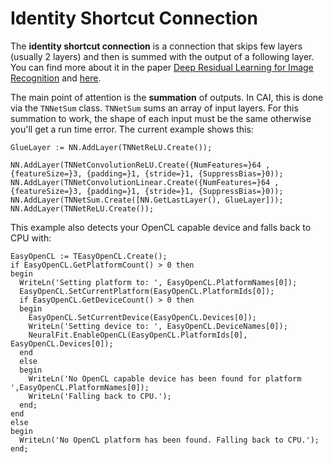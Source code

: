 # Identity Shortcut Connection
The **identity shortcut connection** is a connection that skips few layers (usually 2 layers) and then is summed with the output of a following 
layer. You can find more about it in the paper [Deep Residual Learning for Image Recognition](https://arxiv.org/abs/1512.03385)
and [here](https://towardsdatascience.com/an-overview-of-resnet-and-its-variants-5281e2f56035).

The main point of attention is the **summation** of outputs. In CAI, this is done via the `TNNetSum` class. `TNNetSum` sums
an array of input layers. For this summation to work, the shape of each input must be the same otherwise you'll
get a run time error. The current example shows this:
```
GlueLayer := NN.AddLayer(TNNetReLU.Create());

NN.AddLayer(TNNetConvolutionReLU.Create({NumFeatures=}64 ,{featureSize=}3, {padding=}1, {stride=}1, {SuppressBias=}0));
NN.AddLayer(TNNetConvolutionLinear.Create({NumFeatures=}64 ,{featureSize=}3, {padding=}1, {stride=}1, {SuppressBias=}0));
NN.AddLayer(TNNetSum.Create([NN.GetLastLayer(), GlueLayer]));
NN.AddLayer(TNNetReLU.Create());
```

This example also detects your OpenCL capable device and falls back to CPU with:
```
EasyOpenCL := TEasyOpenCL.Create();
if EasyOpenCL.GetPlatformCount() > 0 then
begin
  WriteLn('Setting platform to: ', EasyOpenCL.PlatformNames[0]);
  EasyOpenCL.SetCurrentPlatform(EasyOpenCL.PlatformIds[0]);
  if EasyOpenCL.GetDeviceCount() > 0 then
  begin
    EasyOpenCL.SetCurrentDevice(EasyOpenCL.Devices[0]);
    WriteLn('Setting device to: ', EasyOpenCL.DeviceNames[0]);
    NeuralFit.EnableOpenCL(EasyOpenCL.PlatformIds[0], EasyOpenCL.Devices[0]);
  end
  else
  begin
    WriteLn('No OpenCL capable device has been found for platform ',EasyOpenCL.PlatformNames[0]);
    WriteLn('Falling back to CPU.');
  end;
end
else
begin
  WriteLn('No OpenCL platform has been found. Falling back to CPU.');
end;
```
